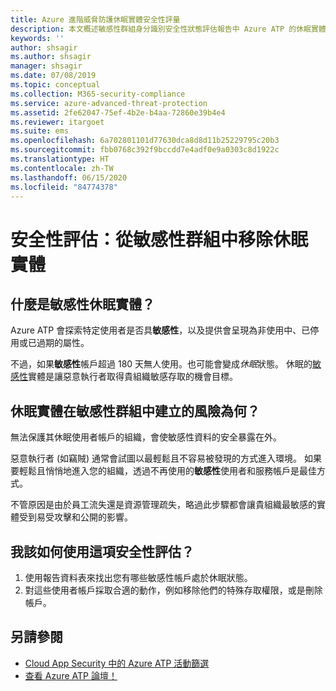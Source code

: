 ```yaml
---
title: Azure 進階威脅防護休眠實體安全性評量
description: 本文概述敏感性群組身分識別安全性狀態評估報告中 Azure ATP 的休眠實體。
keywords: ''
author: shsagir
ms.author: shsagir
manager: shsagir
ms.date: 07/08/2019
ms.topic: conceptual
ms.collection: M365-security-compliance
ms.service: azure-advanced-threat-protection
ms.assetid: 2fe62047-75ef-4b2e-b4aa-72860e39b4e4
ms.reviewer: itargoet
ms.suite: ems
ms.openlocfilehash: 6a702801101d77630dca8d8d11b25229795c20b3
ms.sourcegitcommit: fbb0768c392f9bccdd7e4adf0e9a0303c8d1922c
ms.translationtype: HT
ms.contentlocale: zh-TW
ms.lasthandoff: 06/15/2020
ms.locfileid: "84774378"
---
```

# <a name="security-assessment-dormant-entities-in-sensitive-groups"></a>安全性評估：**從敏感性群組中移除休眠實體** 

## <a name="what-are-sensitive-dormant-entities"></a>什麼是**敏感性**休眠實體？ 
Azure ATP 會探索特定使用者是否具**敏感性**，以及提供會呈現為非使用中、已停用或已過期的屬性。 

不過，如果**敏感性**帳戶超過 180 天無人使用。也可能會變成*休眠*狀態。 休眠的[敏感性](sensitive-accounts.md)實體是讓惡意執行者取得貴組織敏感存取的機會目標。 

## <a name="what-risk-do-dormant-entities-create-in-sensitive-groups"></a>休眠實體在**敏感性**群組中建立的風險為何？ 

無法保護其休眠使用者帳戶的組織，會使敏感性資料的安全暴露在外。  

惡意執行者 (如竊賊) 通常會試圖以最輕鬆且不容易被發現的方式進入環境。 如果要輕鬆且悄悄地進入您的組織，透過不再使用的**敏感性**使用者和服務帳戶是最佳方式。 

不管原因是由於員工流失還是資源管理疏失，略過此步驟都會讓貴組織最敏感的實體受到易受攻擊和公開的影響。   

## <a name="how-do-i-use-this-security-assessment"></a>我該如何使用這項安全性評估？ 
1. 使用報告資料表來找出您有哪些敏感性帳戶處於休眠狀態。 
1. 對這些使用者帳戶採取合適的動作，例如移除他們的特殊存取權限，或是刪除帳戶。  


## <a name="see-also"></a>另請參閱
- [Cloud App Security 中的 Azure ATP 活動篩選](atp-activities-filtering-mcas.md)
- [查看 Azure ATP 論壇！](https://aka.ms/azureatpcommunity)
